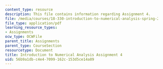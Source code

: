 ```yaml
---
content_type: resource
description: This file contains information regarding Assignment 4.
file: /media/courses/18-330-introduction-to-numerical-analysis-spring-2012/56b9a1dbc4e47099162c153d5ce14a89_MIT18_330S12_hw4.pdf
file_type: application/pdf
learning_resource_types:
- Assignments
ocw_type: OCWFile
parent_title: Assignments
parent_type: CourseSection
resourcetype: Document
title: Introduction to Numerical Analysis Assignment 4
uid: 56b9a1db-c4e4-7099-162c-153d5ce14a89
---
```

